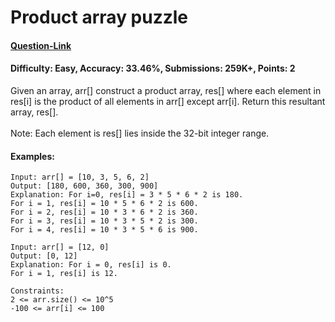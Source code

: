 # Product array puzzle
#### [Question-Link](https://www.geeksforgeeks.org/problems/product-array-puzzle4525/1)
#### Difficulty: Easy, Accuracy: 33.46%, Submissions: 259K+, Points: 2

Given an array, arr[] construct a product array, res[] where each element in res[i] is the product of all elements in arr[] except arr[i]. Return this resultant array, res[].
<br><br>
Note: Each element is res[] lies inside the 32-bit integer range.

#### Examples:
```
Input: arr[] = [10, 3, 5, 6, 2]
Output: [180, 600, 360, 300, 900]
Explanation: For i=0, res[i] = 3 * 5 * 6 * 2 is 180.
For i = 1, res[i] = 10 * 5 * 6 * 2 is 600.
For i = 2, res[i] = 10 * 3 * 6 * 2 is 360.
For i = 3, res[i] = 10 * 3 * 5 * 2 is 300.
For i = 4, res[i] = 10 * 3 * 5 * 6 is 900.
```
```
Input: arr[] = [12, 0]
Output: [0, 12]
Explanation: For i = 0, res[i] is 0.
For i = 1, res[i] is 12.
```
```
Constraints:
2 <= arr.size() <= 10^5
-100 <= arr[i] <= 100
```
